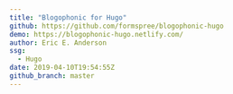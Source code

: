 ```yaml
---
title: "Blogophonic for Hugo"
github: https://github.com/formspree/blogophonic-hugo
demo: https://blogophonic-hugo.netlify.com/
author: Eric E. Anderson
ssg:
  - Hugo
date: 2019-04-10T19:54:55Z
github_branch: master
---
```


